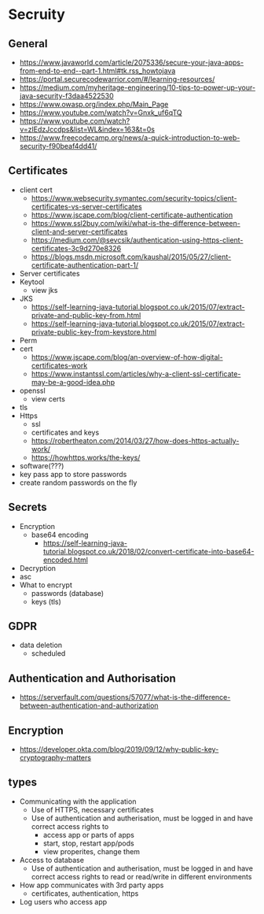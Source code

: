 # Secruity

## General

- https://www.javaworld.com/article/2075336/secure-your-java-apps-from-end-to-end--part-1.html#tk.rss_howtojava
- https://portal.securecodewarrior.com/#/learning-resources/
- https://medium.com/myheritage-engineering/10-tips-to-power-up-your-java-security-f3daa4522530
- https://www.owasp.org/index.php/Main_Page
- https://www.youtube.com/watch?v=Gnxk_uf6qTQ
- https://www.youtube.com/watch?v=zlEdzJccdps&list=WL&index=163&t=0s
- https://www.freecodecamp.org/news/a-quick-introduction-to-web-security-f90beaf4dd41/

## Certificates

- client cert
  - https://www.websecurity.symantec.com/security-topics/client-certificates-vs-server-certificates
  - https://www.jscape.com/blog/client-certificate-authentication
  - https://www.ssl2buy.com/wiki/what-is-the-difference-between-client-and-server-certificates
  - https://medium.com/@sevcsik/authentication-using-https-client-certificates-3c9d270e8326
  - https://blogs.msdn.microsoft.com/kaushal/2015/05/27/client-certificate-authentication-part-1/
- Server certificates
- Keytool
  - view jks
- JKS
  - https://self-learning-java-tutorial.blogspot.co.uk/2015/07/extract-private-and-public-key-from.html
  - https://self-learning-java-tutorial.blogspot.co.uk/2015/07/extract-private-public-key-from-keystore.html
- Perm
- cert
  - https://www.jscape.com/blog/an-overview-of-how-digital-certificates-work
  - https://www.instantssl.com/articles/why-a-client-ssl-certificate-may-be-a-good-idea.php
- openssl
  - view certs
- tls
- Https
  - ssl
  - certificates and keys
  - https://robertheaton.com/2014/03/27/how-does-https-actually-work/
  - https://howhttps.works/the-keys/
- software(???)
- key pass app to store passwords
- create random passwords on the fly

## Secrets

- Encryption
  - base64 encoding
    - https://self-learning-java-tutorial.blogspot.co.uk/2018/02/convert-certificate-into-base64-encoded.html
- Decryption
- asc
- What to encrypt
  - passwords (database)
  - keys (tls)

## GDPR

- data deletion
  - scheduled
## Authentication and Authorisation

- https://serverfault.com/questions/57077/what-is-the-difference-between-authentication-and-authorization

## Encryption

- https://developer.okta.com/blog/2019/09/12/why-public-key-cryptography-matters

## types

- Communicating with the application
  - Use of HTTPS, necessary certificates
  - Use of authentication and autherisation, must be logged in and have correct access rights to
    - access app or parts of apps
    - start, stop, restart app/pods
    - view properites, change them
- Access to database
  - Use of authentication and autherisation, must be logged in and have correct access rights to read or read/write in different environments
- How app communicates with 3rd party apps
  - certificates, authentication, https
- Log users who access app
